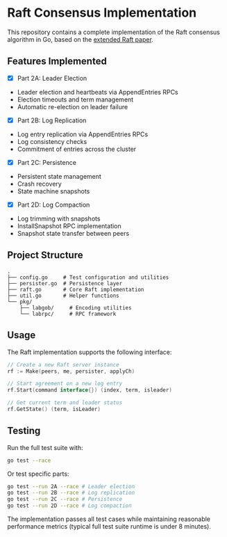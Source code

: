 # Raft Consensus Implementation

This repository contains a complete implementation of the Raft consensus algorithm in Go, based on the [extended Raft paper](https://raft.github.io/raft.pdf).

## Features Implemented

- [x] Part 2A: Leader Election
- Leader election and heartbeats via AppendEntries RPCs
- Election timeouts and term management
- Automatic re-election on leader failure

- [x] Part 2B: Log Replication  
- Log entry replication via AppendEntries RPCs
- Log consistency checks
- Commitment of entries across the cluster

- [x] Part 2C: Persistence
- Persistent state management
- Crash recovery
- State machine snapshots

- [x] Part 2D: Log Compaction
- Log trimming with snapshots
- InstallSnapshot RPC implementation
- Snapshot state transfer between peers

## Project Structure

```
.
├── config.go     # Test configuration and utilities
├── persister.go  # Persistence layer
├── raft.go       # Core Raft implementation
├── util.go       # Helper functions
└── pkg/
	├── labgob/     # Encoding utilities
	└── labrpc/     # RPC framework
```


## Usage

The Raft implementation supports the following interface:

```go
// Create a new Raft server instance
rf := Make(peers, me, persister, applyCh)

// Start agreement on a new log entry
rf.Start(command interface{}) (index, term, isleader)

// Get current term and leader status
rf.GetState() (term, isLeader)
```

## Testing
Run the full test suite with:

```bash
go test --race
```

Or test specific parts:

```bash
go test --run 2A --race # Leader election
go test --run 2B --race # Log replication
go test --run 2C --race # Persistence
go test --run 2D --race # Log compaction
```

The implementation passes all test cases while maintaining reasonable performance metrics (typical full test suite runtime is under 8 minutes).